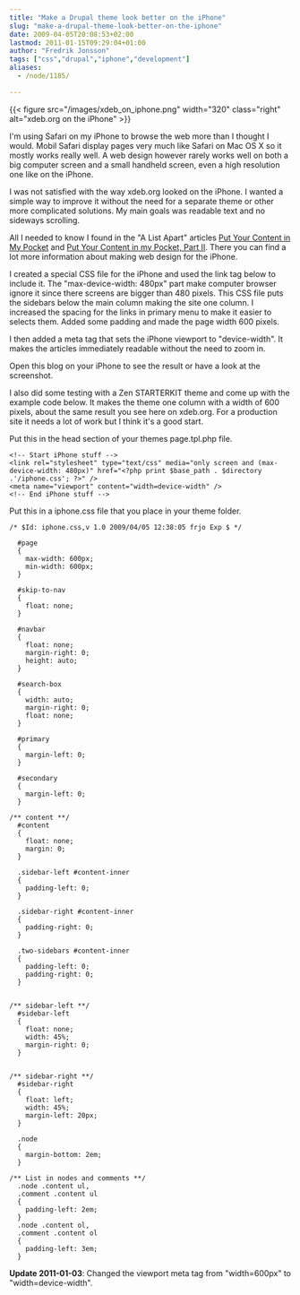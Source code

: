 ```yaml
---
title: "Make a Drupal theme look better on the iPhone"
slug: "make-a-drupal-theme-look-better-on-the-iphone"
date: 2009-04-05T20:08:53+02:00
lastmod: 2011-01-15T09:29:04+01:00
author: "Fredrik Jonsson"
tags: ["css","drupal","iphone","development"]
aliases:
  - /node/1185/

---
```


{{< figure src="/images/xdeb_on_iphone.png" width="320" class="right" alt="xdeb.org on the iPhone" >}}

I'm using Safari on my iPhone to browse the web more than I thought I would. Mobil Safari display pages very much like Safari on Mac OS X so it mostly works really well. A web design however rarely works well on both a big computer screen and a small handheld screen, even a high resolution one like on the iPhone. 

I was not satisfied with the way xdeb.org looked on the iPhone. I wanted a simple way to improve it without the need for a separate theme or other more complicated solutions. My main goals was readable text and no sideways scrolling.

All I needed to know I found in the "A List Apart" articles [Put Your Content in My Pocket](http://www.alistapart.com/articles/putyourcontentinmypocket/) and [Put Your Content in my Pocket, Part II](http://www.alistapart.com/articles/putyourcontentinmypocketpart2/). There you can find a lot more information about making web design for the iPhone.

I created a special CSS file for the iPhone and used the link tag below to include it. The "max-device-width: 480px" part make computer browser ignore it since there screens are bigger than 480 pixels. This CSS file puts the sidebars below the main column making the site one column. I increased the spacing for the links in primary  menu to make it easier to selects them. Added some padding and made the page width 600 pixels.

I then added a meta tag that sets the iPhone viewport to "device-width". It makes the articles immediately readable without the need to zoom in.

Open this blog on your iPhone to see the result or have a look at the screenshot.

I also did some testing with a Zen STARTERKIT theme and come up with the example code below. It makes the theme one column with a width of 600 pixels, about the same result you see here on xdeb.org. For a production site it needs a lot of work but I think it's a good start.

Put this in the head section of your themes page.tpl.php file.

~~~~
<!-- Start iPhone stuff -->
<link rel="stylesheet" type="text/css" media="only screen and (max-device-width: 480px)" href="<?php print $base_path . $directory .'/iphone.css'; ?>" />
<meta name="viewport" content="width=device-width" />
<!-- End iPhone stuff -->
~~~~

Put this in a iphone.css file that you place in your theme folder.

~~~~
/* $Id: iphone.css,v 1.0 2009/04/05 12:38:05 frjo Exp $ */

  #page
  {
    max-width: 600px;
    min-width: 600px;
  }

  #skip-to-nav
  {
    float: none;
  }

  #navbar
  {
    float: none;
    margin-right: 0;
    height: auto;
  }

  #search-box
  {
    width: auto;
    margin-right: 0;
    float: none;
  }

  #primary
  {
    margin-left: 0;
  }

  #secondary
  {
    margin-left: 0;
  }

/** content **/
  #content
  {
    float: none;
    margin: 0;
  }

  .sidebar-left #content-inner
  {
    padding-left: 0;
  }

  .sidebar-right #content-inner
  {
    padding-right: 0;
  }

  .two-sidebars #content-inner
  {
    padding-left: 0;
    padding-right: 0;
  }


/** sidebar-left **/
  #sidebar-left
  {
    float: none;
    width: 45%;
    margin-right: 0;
  }


/** sidebar-right **/
  #sidebar-right
  {
    float: left;
    width: 45%;
    margin-left: 20px;
  }

  .node
  {
    margin-bottom: 2em;
  }

/** List in nodes and comments **/
  .node .content ul,
  .comment .content ul
  {
    padding-left: 2em;
  }
  .node .content ol,
  .comment .content ol
  {
    padding-left: 3em;
  }
~~~~

**Update 2011-01-03**: Changed the viewport meta tag from "width=600px" to "width=device-width".

